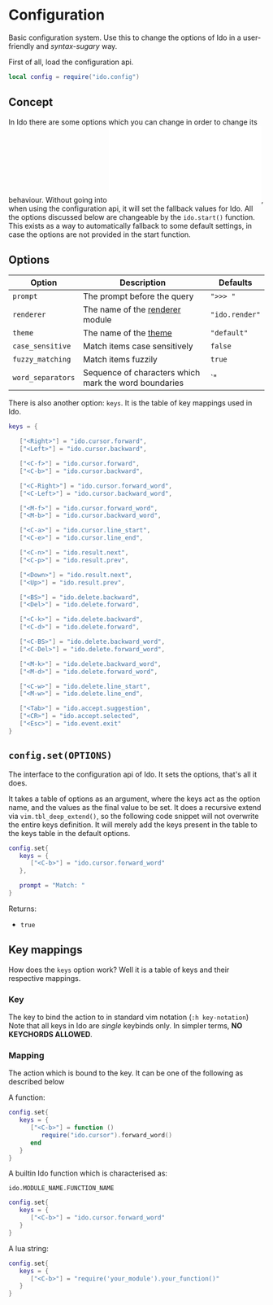 # Configuration
Basic configuration system. Use this to change the options of Ido in a user-friendly and *syntax-sugary* way.

First of all, load the configuration api.

```lua
local config = require("ido.config")
```

## Concept
In Ido there are some options which you can change in order to change its behaviour. Without going into ![details](options_variables.md), when using the configuration api, it will set the fallback values for Ido. All the options discussed below are changeable by the `ido.start()` function. This exists as a way to automatically fallback to some default settings, in case the options are not provided in the start function.

## Options
| Option | Description | Defaults |
| ------ | ----------- | -------- |
| `prompt` | The prompt before the query | `">>> "` |
| `renderer` | The name of the [renderer](render.md) module | `"ido.render"` |
| `theme` | The name of the [theme](theme.md) | `"default"` |
| `case_sensitive` | Match items case sensitively | `false` |
| `fuzzy_matching` | Match items fuzzily | `true` |
| `word_separators` | Sequence of characters which mark the word boundaries | `"|/?,.;: "` |

There is also another option: `keys`. It is the table of key mappings used in Ido.
```lua
keys = {

   ["<Right>"] = "ido.cursor.forward",
   ["<Left>"] = "ido.cursor.backward",

   ["<C-f>"] = "ido.cursor.forward",
   ["<C-b>"] = "ido.cursor.backward",

   ["<C-Right>"] = "ido.cursor.forward_word",
   ["<C-Left>"] = "ido.cursor.backward_word",

   ["<M-f>"] = "ido.cursor.forward_word",
   ["<M-b>"] = "ido.cursor.backward_word",

   ["<C-a>"] = "ido.cursor.line_start",
   ["<C-e>"] = "ido.cursor.line_end",

   ["<C-n>"] = "ido.result.next",
   ["<C-p>"] = "ido.result.prev",

   ["<Down>"] = "ido.result.next",
   ["<Up>"] = "ido.result.prev",

   ["<BS>"] = "ido.delete.backward",
   ["<Del>"] = "ido.delete.forward",

   ["<C-k>"] = "ido.delete.backward",
   ["<C-d>"] = "ido.delete.forward",

   ["<C-BS>"] = "ido.delete.backward_word",
   ["<C-Del>"] = "ido.delete.forward_word",

   ["<M-k>"] = "ido.delete.backward_word",
   ["<M-d>"] = "ido.delete.forward_word",

   ["<C-w>"] = "ido.delete.line_start",
   ["<M-w>"] = "ido.delete.line_end",

   ["<Tab>"] = "ido.accept.suggestion",
   ["<CR>"] = "ido.accept.selected",
   ["<Esc>"] = "ido.event.exit"
}
```

## `config.set(OPTIONS)`
The interface to the configuration api of Ido. It sets the options, that's all it does.

It takes a table of options as an argument, where the keys act as the option name, and the values as the final value to be set. It does a recursive extend via `vim.tbl_deep_extend()`, so the following code snippet will not overwrite the entire keys definition. It will merely add the keys present in the table to the keys table in the default options.

```lua
config.set{
   keys = {
      ["<C-b>"] = "ido.cursor.forward_word"
   },

   prompt = "Match: "
}
```

Returns:
- `true`

## Key mappings
How does the `keys` option work? Well it is a table of keys and their respective mappings.

### Key
The key to bind the action to in standard vim notation (`:h key-notation`) Note that all keys in Ido are *single* keybinds only. In simpler terms, **NO KEYCHORDS ALLOWED**.

### Mapping
The action which is bound to the key. It can be one of the following as described below

A function:
```lua
config.set{
   keys = {
      ["<C-b>"] = function ()
         require("ido.cursor").forward_word()
      end
   }
}
```

A builtin Ido function which is characterised as:

`ido.MODULE_NAME.FUNCTION_NAME`

```lua
config.set{
   keys = {
      ["<C-b>"] = "ido.cursor.forward_word"
   }
}
```

A lua string:
```lua
config.set{
   keys = {
      ["<C-b>"] = "require('your_module').your_function()"
   }
}
```
